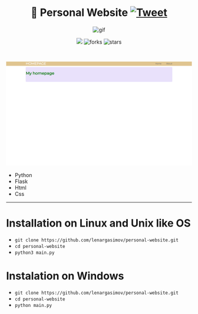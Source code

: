 <h1 align="center">👾 Personal Website
    <a href="https://twitter.com/intent/tweet?&url=https://github.com/lenargasimov/personal-website&via=lenargasimov&hashtags=python,developers">
      <img alt="Tweet" src="https://img.shields.io/twitter/url/http/shields.io.svg?style=social" />
    </a>
</h1>
</p>

<p align="center">
<img src="https://media.giphy.com/media/SpopD7IQN2gK3qN4jS/giphy.gif" align="center" alt="gif" />

<p align="center">
    <img src="https://img.shields.io/github/last-commit/lenargasimov/personal-website?style=plastic">
    <img src="https://img.shields.io/github/forks/lenargasimov/personal-website.svg" alt="forks">
    <img src="https://img.shields.io/github/stars/lenargasimov/personal-website.svg" alt="stars">
</p>

<br>

![screen](screen.png)

- Python
- Flask
- Html
- Css

---

# Installation on Linux and Unix like OS

- `git clone https://github.com/lenargasimov/personal-website.git`
- `cd personal-website`
- `python3 main.py`

# Instalation on Windows

- `git clone https://github.com/lenargasimov/personal-website.git`
- `cd personal-website`
- `python main.py`
